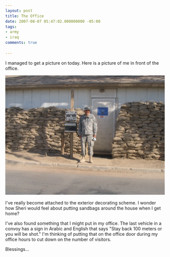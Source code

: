 ```yaml
---
layout: post
title: The Office
date: 2007-08-07 05:47:02.000000000 -05:00
tags:
- army
- iraq 
comments: true

---
```

I managed to get a picture on today. Here is a picture of me in front of the office.

![The Office](/assets/img_0005.jpg)

<p>I've really become attached to the exterior decorating scheme. I wonder how Sheri would feel about putting sandbags around the house when I get home?</p>
<p>I've also found something that I might put in my office. The last vehicle in a convoy has a sign in Arabic and English that says "Stay back 100 meters or you will be shot." I'm thinking of putting that on the office door during my office hours to cut down on the number of visitors.</p>
<p>Blessings...</p>
